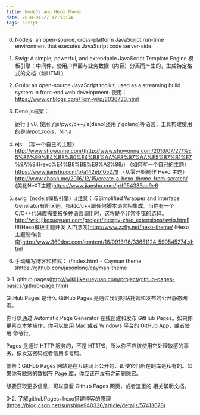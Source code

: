 ```yaml
---
title: NodeJs and Hexo Theme
date: 2018-04-27 17:53:54
tags: script
---
```




0. Nodejs: an open-source, cross-platform JavaScript run-time environment that executes JavaScript code server-side.
1. Swig: A simple, powerful, and extendable JavaScript Template Engine
   模板引擎：中间件，使用户界面与业务数据（内容）分离而产生的，生成特定格式的文档（如HTML）
2. Grulp: an open-source JavaScript toolkit, used as a streaming build system in front-end web development.
   使用： https://www.cnblogs.com/Tom-yi/p/8036730.html



3. Deno js框架：

   运行于v8, 使用了js/py/c/c++/js(deno1还用了golang)等语言，工具构建使用的是*depot_tools*，Ninja



1. ejs:
  （写一个自己的主题）http://www.showonne.com/(http://www.showonne.com/2016/07/27/%E5%86%99%E4%B8%80%E4%B8%AA%E8%87%AA%E5%B7%B1%E7%9A%84Hexo%E4%B8%BB%E9%A2%98/)
  （如何写一个自己的主题）https://www.jianshu.com/p/a142eb105279
  （从零开始制作 Hexo 主题）http://www.ahonn.me/2016/12/15/create-a-hexo-theme-from-scratch/
  (美化NeXT主题)https://www.jianshu.com/p/f054333ac9e6
2. swig（nodejs模板引擎）:(注意：与Simplified Wrapper and Interface Generator有所区别，指和c/c++跟任何脚本语言相集成。当你有一个C/C++代码库需要被多种语言调用时，这将是个非常不错的选择。http://wiki.jikexueyuan.com/project/interpy-zh/c_extensions/swig.html)
  !!!(Hexo模板主题开发 入门念叨)http://www.zzfly.net/hexo-theme/
  (Hexo 主题制作指南)http://www.360doc.com/content/16/0913/16/33651124_590545274.shtml
3. 手动编写博客和样式：
  (/index.html + Cayman theme )https://github.com/jasonlong/cayman-theme





0-1. github pages(http://wiki.jikexueyuan.com/project/github-pages-basics/github-page.html)

GitHub Pages 是什么
GitHub Pages 是通过我们网站托管和发布的公开静态网页。

你可以通过 Automatic Page Generator 在线创建和发布 GitHub Pages。如果你更喜欢本地操作，你可以使用 Mac 或者 Windows 平台的 GitHub App，或者使用 命令行。

Pages 是通过 HTTP 服务的，不是 HTTPS，所以你不应该使用它处理敏感的事务，像发送密码或者信用卡号码。

警告：GitHub Pages 网站是在互联网上公开的，即使它们所在的库是私有的。如果你有敏感的数据在 Page 库，你应该在发布之前删除它。

想要获取更多信息，可以查看 Github Pages 网页，或者这里的 相关帮助文档。

0-2. 了解githubPages+hexo搭建博客的原理(https://blog.csdn.net/sunshine940326/article/details/57413678)